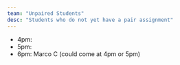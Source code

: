 ```yaml
---
team: "Unpaired Students"
desc: "Students who do not yet have a pair assignment"
---
```


* 4pm:  
* 5pm:  
* 6pm: Marco C    (could come at 4pm or 5pm)
